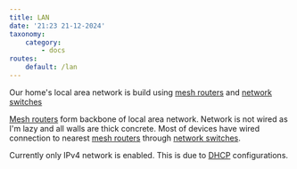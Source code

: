 ```yaml
---
title: LAN
date: '21:23 21-12-2024'
taxonomy:
    category:
        - docs
routes:
    default: /lan
---
```


Our home's local area network is build using [mesh routers](/routers) and [network switches](/network-switches)

[Mesh routers](/routers) form backbone of local area network. Network is not wired as I'm lazy and all walls are thick concrete. Most of devices have wired connection to nearest [mesh routers](/routers) through [network switches](/network-switches).

Currently only IPv4 network is enabled. This is due to [DHCP](/dhcp) configurations.